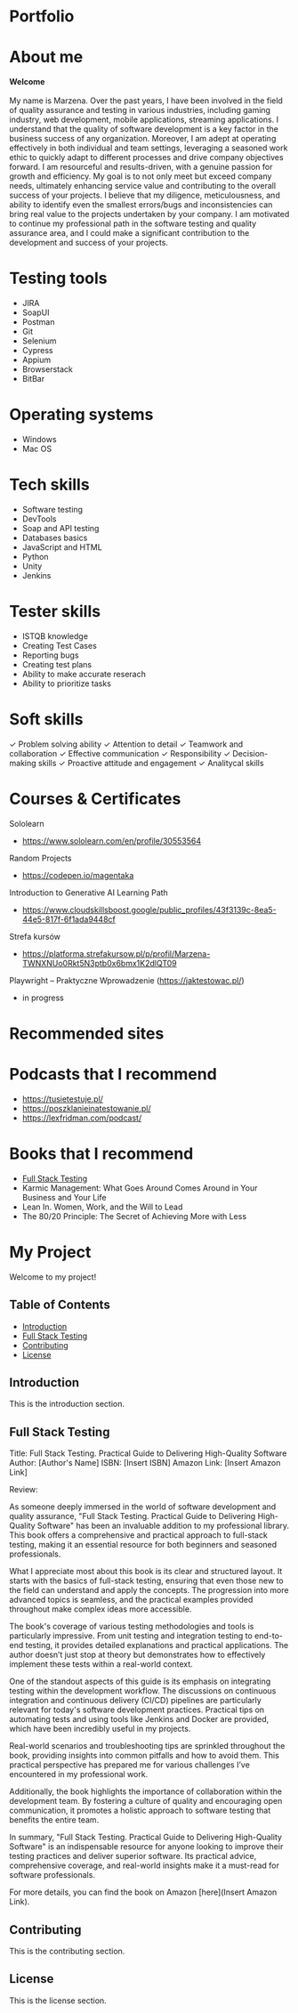 # Portfolio
# About me 
<b> Welcome </b> <br><br>
My name is Marzena. Over the past years, I have been involved in the field of quality assurance
and testing in various industries, including  gaming industry, web development,
mobile applications, streaming applications. I understand that the quality of software
development is a key factor in the business success of any organization.
Moreover, I am adept at operating effectively in both individual and team
settings, leveraging a seasoned work ethic to quickly adapt to different
processes and drive company objectives forward. I am resourceful and
results-driven, with a genuine passion for growth and efficiency. My goal is
to not only meet but exceed company needs, ultimately enhancing service
value and contributing to the overall success of your projects.
I believe that my diligence, meticulousness, and ability to identify even the
smallest errors/bugs and inconsistencies can bring real value to the projects
undertaken by your company. I am motivated to continue my professional
path in the software testing and quality assurance area, and I could make a
significant contribution to the development and success of your projects.

# Testing tools
- JIRA
- SoapUI
- Postman
- Git
- Selenium
- Cypress
- Appium
- Browserstack
- BitBar

# Operating systems
- Windows
- Mac OS
  
# Tech skills
- Software testing
- DevTools
- Soap and API testing
- Databases basics
- JavaScript and HTML
- Python
- Unity
- Jenkins

# Tester skills
- ISTQB knowledge
- Creating Test Cases
- Reporting bugs
- Creating test plans
- Ability to make accurate reserach
- Ability to prioritize tasks

# Soft skills
✓ Problem solving ability
✓ Attention to detail
✓ Teamwork and collaboration
✓ Effective communication
✓ Responsibility
✓ Decision-making skills
✓ Proactive attitude and engagement
✓ Analitycal skills

# Courses & Certificates

  
  Sololearn
- https://www.sololearn.com/en/profile/30553564

Random Projects
- https://codepen.io/magentaka

Introduction to Generative AI Learning Path
- https://www.cloudskillsboost.google/public_profiles/43f3139c-8ea5-44e5-817f-6f1ada9448cf

Strefa kursów
- https://platforma.strefakursow.pl/p/profil/Marzena-TWNXNUo0Rkt5N3ptb0x6bmx1K2dlQT09

Playwright – Praktyczne Wprowadzenie (https://jaktestowac.pl/)
- in progress

# Recommended sites

# Podcasts that I recommend
- https://tusietestuje.pl/
- https://poszklanieinatestowanie.pl/
- https://lexfridman.com/podcast/

# Books that I recommend

- [Full Stack Testing](#usage)
- Karmic Management: What Goes Around Comes Around in Your Business and Your Life
- Lean In. Women, Work, and the Will to Lead
- The 80/20 Principle: The Secret of Achieving More with Less


# My Project

Welcome to my project!

## Table of Contents

- [Introduction](#introduction)
- [Full Stack Testing](#fullstacktesting)
- [Contributing](#contributing)
- [License](#license)

## Introduction

This is the introduction section.

## Full Stack Testing

Title: Full Stack Testing. Practical Guide to Delivering High-Quality Software
Author: [Author's Name]
ISBN: [Insert ISBN]
Amazon Link: [Insert Amazon Link]

Review:

As someone deeply immersed in the world of software development and quality assurance, "Full Stack Testing. Practical Guide to Delivering High-Quality Software" has been an invaluable addition to my professional library. This book offers a comprehensive and practical approach to full-stack testing, making it an essential resource for both beginners and seasoned professionals.

What I appreciate most about this book is its clear and structured layout. It starts with the basics of full-stack testing, ensuring that even those new to the field can understand and apply the concepts. The progression into more advanced topics is seamless, and the practical examples provided throughout make complex ideas more accessible.

The book's coverage of various testing methodologies and tools is particularly impressive. From unit testing and integration testing to end-to-end testing, it provides detailed explanations and practical applications. The author doesn’t just stop at theory but demonstrates how to effectively implement these tests within a real-world context.

One of the standout aspects of this guide is its emphasis on integrating testing within the development workflow. The discussions on continuous integration and continuous delivery (CI/CD) pipelines are particularly relevant for today's software development practices. Practical tips on automating tests and using tools like Jenkins and Docker are provided, which have been incredibly useful in my projects.

Real-world scenarios and troubleshooting tips are sprinkled throughout the book, providing insights into common pitfalls and how to avoid them. This practical perspective has prepared me for various challenges I’ve encountered in my professional work.

Additionally, the book highlights the importance of collaboration within the development team. By fostering a culture of quality and encouraging open communication, it promotes a holistic approach to software testing that benefits the entire team.

In summary, "Full Stack Testing. Practical Guide to Delivering High-Quality Software" is an indispensable resource for anyone looking to improve their testing practices and deliver superior software. Its practical advice, comprehensive coverage, and real-world insights make it a must-read for software professionals.

For more details, you can find the book on Amazon [here](Insert Amazon Link).

## Contributing

This is the contributing section.

## License

This is the license section.



